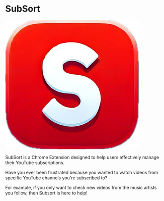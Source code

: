 # SubSort

![Logo](https://github.com/Hui-Wagner/SubSort/blob/main/Subsort%20Logo.png?raw=true)

SubSort is a Chrome Extension designed to help users effectively manage their YouTube subscriptions.

Have you ever been frustrated because you wanted to watch videos from specific YouTube channels you're subscribed to?

For example, if you only want to check new videos from the music artists you follow, then Subsort is here to help!
